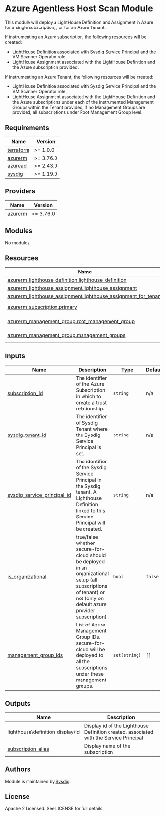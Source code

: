 # Azure Agentless Host Scan Module

This module will deploy a LightHouse Definition and Assignment in Azure for a single subscription, , or for an Azure Tenant.

If instrumenting an Azure subscription, the following resources will be created:
- LightHouse Definition associated with Sysdig Service Principal and the VM Scanner Operator role.
- LightHouse Assignment associated with the LightHouse Definition and the Azure subscription provided.

If instrumenting an Azure Tenant, the following resources will be created:
- LightHouse Definition associated with Sysdig Service Principal and the VM Scanner Operator role.
- LightHouse Assignment associated with the LightHouse Definition and the Azure subscriptions under each of the
  instrumented Management Groups within the Tenant provided, if no Management Groups are provided, all subscriptions under Root Management Group level.

<!-- BEGINNING OF PRE-COMMIT-TERRAFORM DOCS HOOK -->
## Requirements

| Name | Version   |
|------|-----------|
| <a name="requirement_terraform"></a> [terraform](#requirement\_terraform) | >= 1.0.0  |
| <a name="requirement_azurerm"></a> [azurerm](#requirement\_azurerm) | >= 3.76.0 |
| <a name="requirement_azuread"></a> [azuread](#requirement\_azuread) | >= 2.43.0 |
| <a name="requirement_sysdig"></a> [sysdig](#requirement\_sysdig) | >= 1.19.0 |

## Providers

| Name | Version |
|------|---------|
| <a name="provider_azurerm"></a> [azurerm](#provider\_azurerm) | >= 3.76.0 |

## Modules

No modules.

## Resources

| Name | Type |
|------|------|
| [azurerm_lighthouse_definition.lighthouse_definition](https://registry.terraform.io/providers/hashicorp/azurerm/latest/docs/resources/lighthouse_definition) | resource |
| [azurerm_lighthouse_assignment.lighthouse_assignment](https://registry.terraform.io/providers/hashicorp/azurerm/latest/docs/resources/lighthouse_assignment) | resource |
| [azurerm_lighthouse_assignment.lighthouse_assignment_for_tenant](https://registry.terraform.io/providers/hashicorp/azurerm/latest/docs/resources/lighthouse_assignment) | resource |
| [azurerm_subscription.primary](https://registry.terraform.io/providers/hashicorp/azurerm/latest/docs/data-sources/subscription) | data source |
| [azurerm_management_group.root_management_group](https://registry.terraform.io/providers/hashicorp/azurerm/latest/docs/data-sources/management_group) | data source |
| [azurerm_management_group.management_groups](https://registry.terraform.io/providers/hashicorp/azurerm/latest/docs/data-sources/management_group) | data source |

## Inputs

| Name                                                                                                                      | Description                                                                                                                                                          | Type          | Default | Required |
|---------------------------------------------------------------------------------------------------------------------------|----------------------------------------------------------------------------------------------------------------------------------------------------------------------|---------------|---------|:--------:|
| <a name="input_subscription_id"></a> [subscription\_id](#input\_subscription\_id)                                         | The identifier of the Azure Subscription in which to create a trust relationship.                                                                                    | `string`      | n/a     |   yes    |
| <a name="input_sysdig_tenant_id"></a> [sysdig\_tenant\_id](#input\_sysdig\_tenant\_id)                                    | The identifier of Sysdig Tenant where the Sysdig Service Principal is set.                                                                                           | `string`      | n/a     |   yes    |
| <a name="input_sysdig_service_principal_id"></a> [sysdig\_service\_principal\_id](#input\_sysdig\_service\_principal\_id) | The identifier of the Sysdig Service Principal in the Sysdig tenant. A Lighthouse Definition linked to this Service Principal will be created.                       | `string`      | n/a     |   yes    |
| <a name="input_is_organizational"></a> [is\_organizational](#input\_is\_organizational)                                   | true/false whether secure-for-cloud should be deployed in an organizational setup (all subscriptions of tenant) or not (only on default azure provider subscription) | `bool`        | `false` |    no    |
| <a name="input_management_group_ids"></a> [management\_group\_ids](#input\_management\_group\_ids)                        | List of Azure Management Group IDs. secure-for-cloud will be deployed to all the subscriptions under these management groups.                                        | `set(string)` | `[]`    |    no    |

## Outputs

| Name                                                                                                                             | Description                                                                            |
|----------------------------------------------------------------------------------------------------------------------------------|----------------------------------------------------------------------------------------|
| <a name="lighthouse_definition_display_id"></a> [lighthouse\definition\_display\id](#output\_lighthouse\definition\_display\id)  | Display id of the Lighthouse Definition created, associated with the Service Principal |
| <a name="output_subscription_alias"></a> [subscription\_alias](#output\_subscription\_alias)                                     | Display name of the subscription                                                       |
<!-- END OF PRE-COMMIT-TERRAFORM DOCS HOOK -->

## Authors

Module is maintained by [Sysdig](https://sysdig.com).

## License

Apache 2 Licensed. See LICENSE for full details.
